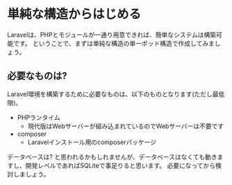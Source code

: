 # 単純な構造からはじめる

Laravelは、PHPとモジュールが一通り用意できれば、簡単なシステムは構築可能です。
ということで、まずは単純な構造の単一ポッド構造で作成してみましょう。

## 必要なものは?

Laravel環境を構築するために必要なものは、以下のものとなります(ただし最低限)。

- PHPランタイム
  - 現代版はWebサーバーが組み込まれているのでWebサーバーは不要です
- composer
  - Laravelインストール用のcomposerパッケージ

データベースは? と思われるかもしれませんが、データベースはなくても動きますし、開発レベルであればSQLiteで事足りると思います。
必要になってから検討しましょう。

